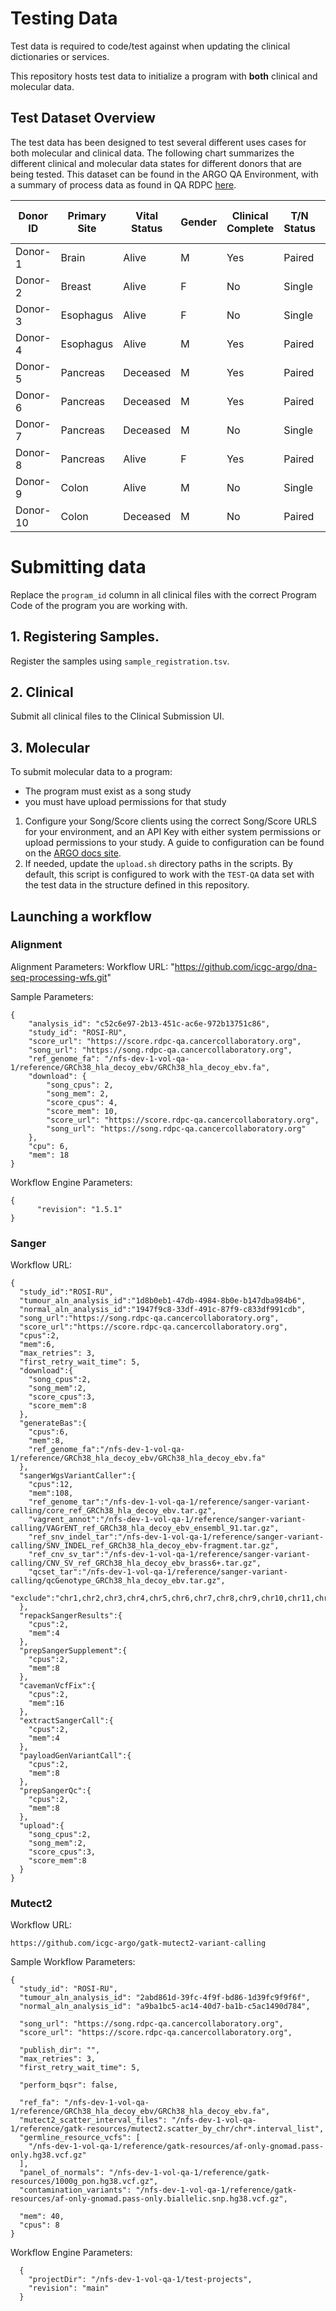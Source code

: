 # Testing Data 

Test data is required to code/test against when updating the clinical dictionaries or services. 

This repository hosts test data to initialize a program with **both** clinical and molecular data. 

## Test Dataset Overview 
The test data has been designed to test several different uses cases for both molecular and clinical data. The following chart summarizes the different clinical and molecular data states for different donors that are being tested. This dataset can be found in the ARGO QA Environment, with a summary of process data as found in QA RDPC [here](https://docs.google.com/spreadsheets/d/1gdKi4IoXdRzp63ZDgYHeX8Bg4wwsCJHUZ1IXpR82mCo/edit#gid=0).

| Donor ID | Primary Site | Vital Status | Gender | Clinical Complete  | T/N Status | # T  | # N | # Primary Diagnosis| # Treatments | # Follow Ups  |
|-|-|-|-|-|-|-|-|-|-|-|
| Donor-1 | Brain | Alive | M | Yes | Paired | 2 | 1 | 1 | 1 | 3 |
| Donor-2 | Breast | Alive | F | No | Single | 1 | 0 | 1 | 5 | 5 |
| Donor-3 | Esophagus | Alive | F | No | Single | 0 | 1 | 1 | 3 | 3 |
| Donor-4 | Esophagus | Alive | M | Yes | Paired | 1 | 1 | 1 | 1 (has multiple) | 4 |
| Donor-5 | Pancreas | Deceased | M | Yes | Paired | 1 | 1 | 1 | 1 | 1 |
| Donor-6 | Pancreas | Deceased | M | Yes | Paired | 1 | 1 | 1 | 2 | 2 |
| Donor-7 | Pancreas | Deceased | M | No | Single | 1 | 0 | 1 | 3 (has multiple) | 3 |
| Donor-8 | Pancreas | Alive | F | Yes | Paired | 1 | 1 | 1 | 1 | 2 |
| Donor-9 | Colon | Alive | M | No | Single | 0 | 1 | 1 |  | 1 |
| Donor-10 | Colon | Deceased | M | No | Paired | 1 | 1 | 2 | 2 | 3 |
# Submitting data 
Replace the `program_id` column in all clinical files with the correct Program Code of the program you are working with. 

## 1. Registering Samples. 
Register the samples using `sample_registration.tsv`.

## 2. Clinical 
Submit all clinical files to the Clinical Submission UI. 

## 3. Molecular
To submit molecular data to a program:
- The program must exist as a song study 
- you must have upload permissions for that study

1. Configure your Song/Score clients using the correct Song/Score URLS for your environment, and an API Key with either system permissions or upload permissions to your study.  A guide to configuration can be found on the [ARGO docs site](https://docs.icgc-argo.org/docs/submission/submitting-molecular-data#data-submission-client-configuration). 
2. If needed, update the `upload.sh` directory paths in the scripts.  By default, this script is configured to work with the `TEST-QA` data set with the test data in the structure defined in this repository. 

## Launching a workflow
### Alignment

Alignment Parameters: 
Workflow URL:
"https://github.com/icgc-argo/dna-seq-processing-wfs.git"

Sample Parameters: 
```
{
	"analysis_id": "c52c6e97-2b13-451c-ac6e-972b13751c86",
	"study_id": "ROSI-RU",
	"score_url": "https://score.rdpc-qa.cancercollaboratory.org",
	"song_url": "https://song.rdpc-qa.cancercollaboratory.org",
	"ref_genome_fa": "/nfs-dev-1-vol-qa-1/reference/GRCh38_hla_decoy_ebv/GRCh38_hla_decoy_ebv.fa",
	"download": {
		"song_cpus": 2,
		"song_mem": 2,
		"score_cpus": 4,
		"score_mem": 10,
		"score_url": "https://score.rdpc-qa.cancercollaboratory.org",
		"song_url": "https://song.rdpc-qa.cancercollaboratory.org"
	},
	"cpu": 6,
	"mem": 18
}
```
Workflow Engine Parameters: 
```
{
      "revision": "1.5.1"
}
```

### Sanger
Workflow URL: 

```
{
  "study_id":"ROSI-RU",
  "tumour_aln_analysis_id":"1d8b0eb1-47db-4984-8b0e-b147dba984b6",
  "normal_aln_analysis_id":"1947f9c8-33df-491c-87f9-c833df991cdb",
  "song_url":"https://song.rdpc-qa.cancercollaboratory.org",
  "score_url":"https://score.rdpc-qa.cancercollaboratory.org",
  "cpus":2,
  "mem":6,
  "max_retries": 3,
  "first_retry_wait_time": 5,
  "download":{
    "song_cpus":2,
    "song_mem":2,
    "score_cpus":3,
    "score_mem":8
  },
  "generateBas":{
    "cpus":6,
    "mem":8,
    "ref_genome_fa":"/nfs-dev-1-vol-qa-1/reference/GRCh38_hla_decoy_ebv/GRCh38_hla_decoy_ebv.fa"
  },
  "sangerWgsVariantCaller":{
    "cpus":12,
    "mem":108,
    "ref_genome_tar":"/nfs-dev-1-vol-qa-1/reference/sanger-variant-calling/core_ref_GRCh38_hla_decoy_ebv.tar.gz",
    "vagrent_annot":"/nfs-dev-1-vol-qa-1/reference/sanger-variant-calling/VAGrENT_ref_GRCh38_hla_decoy_ebv_ensembl_91.tar.gz",
    "ref_snv_indel_tar":"/nfs-dev-1-vol-qa-1/reference/sanger-variant-calling/SNV_INDEL_ref_GRCh38_hla_decoy_ebv-fragment.tar.gz",
    "ref_cnv_sv_tar":"/nfs-dev-1-vol-qa-1/reference/sanger-variant-calling/CNV_SV_ref_GRCh38_hla_decoy_ebv_brass6+.tar.gz",
    "qcset_tar":"/nfs-dev-1-vol-qa-1/reference/sanger-variant-calling/qcGenotype_GRCh38_hla_decoy_ebv.tar.gz",
    "exclude":"chr1,chr2,chr3,chr4,chr5,chr6,chr7,chr8,chr9,chr10,chr11,chr12,chr13,chr14,chr15,chr16,chr17,chr18,chr19,chr20,chr22,chrX,chrY,chrUn%,HLA%,%_alt,%_random,chrM,chrEBV"
  },
  "repackSangerResults":{
    "cpus":2,
    "mem":4
  },
  "prepSangerSupplement":{
    "cpus":2,
    "mem":8
  },
  "cavemanVcfFix":{
    "cpus":2,
    "mem":16
  },
  "extractSangerCall":{
    "cpus":2,
    "mem":4
  },
  "payloadGenVariantCall":{
    "cpus":2,
    "mem":8
  },
  "prepSangerQc":{
    "cpus":2,
    "mem":8
  },
  "upload":{
    "song_cpus":2,
    "song_mem":2,
    "score_cpus":3,
    "score_mem":8
  }
}
```
### Mutect2
Workflow URL: 
```
https://github.com/icgc-argo/gatk-mutect2-variant-calling
```
Sample Workflow Parameters:
```
{
  "study_id": "ROSI-RU",
  "tumour_aln_analysis_id": "2abd861d-39fc-4f9f-bd86-1d39fc9f9f6f",
  "normal_aln_analysis_id": "a9ba1bc5-ac14-40d7-ba1b-c5ac1490d784",

  "song_url": "https://song.rdpc-qa.cancercollaboratory.org",
  "score_url": "https://score.rdpc-qa.cancercollaboratory.org",

  "publish_dir": "",
  "max_retries": 3,
  "first_retry_wait_time": 5,

  "perform_bqsr": false,

  "ref_fa": "/nfs-dev-1-vol-qa-1/reference/GRCh38_hla_decoy_ebv/GRCh38_hla_decoy_ebv.fa",
  "mutect2_scatter_interval_files": "/nfs-dev-1-vol-qa-1/reference/gatk-resources/mutect2.scatter_by_chr/chr*.interval_list",
  "germline_resource_vcfs": [
    "/nfs-dev-1-vol-qa-1/reference/gatk-resources/af-only-gnomad.pass-only.hg38.vcf.gz"
  ],
  "panel_of_normals": "/nfs-dev-1-vol-qa-1/reference/gatk-resources/1000g_pon.hg38.vcf.gz",
  "contamination_variants": "/nfs-dev-1-vol-qa-1/reference/gatk-resources/af-only-gnomad.pass-only.biallelic.snp.hg38.vcf.gz",

  "mem": 40,
  "cpus": 8
}
```
Workflow Engine Parameters:
```
  {
    "projectDir": "/nfs-dev-1-vol-qa-1/test-projects",
    "revision": "main"
  }
```